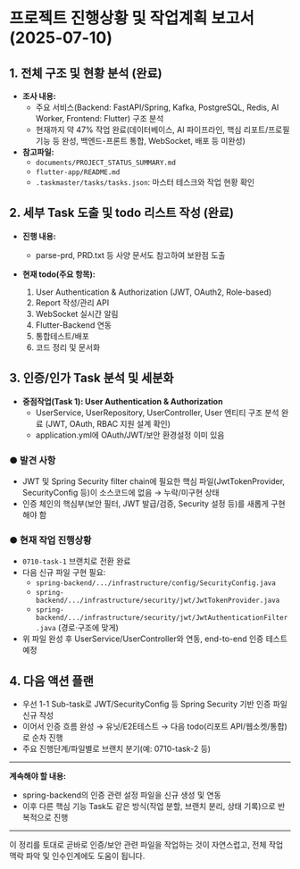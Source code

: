 # 프로젝트 진행상황 및 작업계획 보고서 (2025-07-10)

## 1. 전체 구조 및 현황 분석 (완료)
- **조사 내용:**  
  - 주요 서비스(Backend: FastAPI/Spring, Kafka, PostgreSQL, Redis, AI Worker, Frontend: Flutter) 구조 분석
  - 현재까지 약 47% 작업 완료(데이터베이스, AI 파이프라인, 핵심 리포트/프로필 기능 등 완성, 백엔드-프론트 통합, WebSocket, 배포 등 미완성)
- **참고파일:**  
  - `documents/PROJECT_STATUS_SUMMARY.md`
  - `flutter-app/README.md`
  - `.taskmaster/tasks/tasks.json`: 마스터 테스크와 작업 현황 확인

## 2. 세부 Task 도출 및 todo 리스트 작성 (완료)
- **진행 내용:**  

  - parse-prd, PRD.txt 등 사양 문서도 참고하여 보완점 도출
- **현재 todo(주요 항목):**  
  1. User Authentication & Authorization (JWT, OAuth2, Role-based)
  2. Report 작성/관리 API
  3. WebSocket 실시간 알림
  4. Flutter-Backend 연동
  5. 통합테스트/배포
  6. 코드 정리 및 문서화

## 3. 인증/인가 Task 분석 및 세분화
- **중점작업(Task 1): User Authentication & Authorization**
  - UserService, UserRepository, UserController, User 엔티티 구조 분석 완료 (JWT, OAuth, RBAC 지원 설계 확인)
  - application.yml에 OAuth/JWT/보안 환경설정 이미 있음

### ● 발견 사항
- JWT 및 Spring Security filter chain에 필요한 핵심 파일(JwtTokenProvider, SecurityConfig 등)이 소스코드에 없음 → 누락/미구현 상태  
- 인증 체인의 핵심부(보안 필터, JWT 발급/검증, Security 설정 등)를 새롭게 구현해야 함

### ● 현재 작업 진행상황
- `0710-task-1` 브랜치로 전환 완료
- 다음 신규 파일 구현 필요:
    - `spring-backend/.../infrastructure/config/SecurityConfig.java`
    - `spring-backend/.../infrastructure/security/jwt/JwtTokenProvider.java`
    - `spring-backend/.../infrastructure/security/jwt/JwtAuthenticationFilter.java` (경로·구조에 맞게)
- 위 파일 완성 후 UserService/UserController와 연동, end-to-end 인증 테스트 예정

## 4. 다음 액션 플랜
- 우선 1-1 Sub-task로 JWT/SecurityConfig 등 Spring Security 기반 인증 파일 신규 작성
- 이어서 인증 흐름 완성 → 유닛/E2E테스트 → 다음 todo(리포트 API/웹소켓/통합)로 순차 진행
- 주요 진행단계/파일별로 브랜치 분기(예: 0710-task-2 등)

---

**계속해야 할 내용:**  
- spring-backend의 인증 관련 설정 파일을 신규 생성 및 연동  
- 이후 다른 핵심 기능 Task도 같은 방식(작업 분할, 브랜치 분리, 상태 기록)으로 반복적으로 진행

---

이 정리를 토대로 곧바로 인증/보안 관련 파일을 작업하는 것이 자연스럽고, 전체 작업 맥락 파악 및 인수인계에도 도움이 됩니다.
